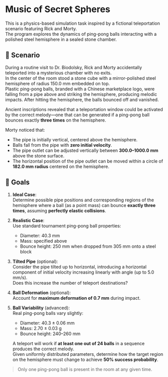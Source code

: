 # Music of Secret Spheres

This is a physics-based simulation task inspired by a fictional teleportation scenario featuring Rick and Morty.  
The program explores the dynamics of ping-pong balls interacting with a polished steel hemisphere in a sealed stone chamber.

## 📖 Scenario

During a routine visit to Dr. Biodolsky, Rick and Morty accidentally teleported into a mysterious chamber with no exits.  
In the center of the room stood a stone cube with a mirror-polished steel hemisphere of radius 150.0 mm embedded on top.  
Plastic ping-pong balls, branded with a Chinese marketplace logo, were falling from a pipe above and striking the hemisphere, producing melodic impacts. After hitting the hemisphere, the balls bounced off and vanished.

Ancient inscriptions revealed that a teleportation window could be activated by the correct melody—one that can be generated if a ping-pong ball bounces exactly **three times** on the hemisphere.

Morty noticed that:
- The pipe is initially vertical, centered above the hemisphere.
- Balls fall from the pipe with **zero initial velocity**.
- The pipe outlet can be adjusted vertically between **300.0–1000.0 mm** above the stone surface.
- The horizontal position of the pipe outlet can be moved within a circle of **182.0 mm radius** centered on the hemisphere.

## 🧪 Goals

1. **Ideal Case**:  
   Determine possible pipe positions and corresponding regions of the hemisphere where a ball (as a point mass) can bounce **exactly three times**, assuming **perfectly elastic collisions**.

2. **Realistic Case**:  
   Use standard tournament ping-pong ball properties:  
   - Diameter: 40.3 mm  
   - Mass: specified above  
   - Bounce height: 250 mm when dropped from 305 mm onto a steel block

3. **Tilted Pipe** (optional):  
   Consider the pipe tilted up to horizontal, introducing a horizontal component of initial velocity increasing linearly with angle (up to 5.0 mm/s).  
   Does this increase the number of teleport destinations?

4. **Ball Deformation** (optional):  
   Account for **maximum deformation of 0.7 mm** during impact.

5. **Ball Variability** (advanced):  
   Real ping-pong balls vary slightly:  
   - Diameter: 40.3 ± 0.06 mm  
   - Mass: 2.70 ± 0.03 g  
   - Bounce height: 240–260 mm

   A teleport will work if **at least one out of 24 balls** in a sequence produces the correct melody.  
   Given uniformly distributed parameters, determine how the target region on the hemisphere must change to achieve **50% success probability**.

> Only one ping-pong ball is present in the room at any given time.
